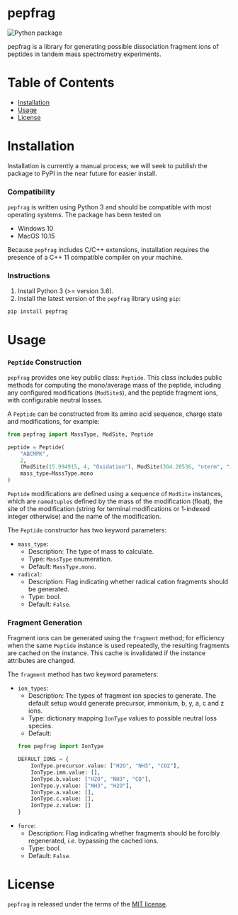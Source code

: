 # pepfrag

![Python package](https://github.com/ikcgroup/pepfrag/workflows/Python%20package/badge.svg)

pepfrag is a library for generating possible dissociation fragment ions of peptides
in tandem mass spectrometry experiments.

# Table of Contents

- [Installation](#installation)
- [Usage](#usage)
- [License](#license)

# Installation

Installation is currently a manual process; we will seek to publish the package to
PyPI in the near future for easier install.

### Compatibility

`pepfrag` is written using Python 3 and should be compatible with most 
operating systems. The package has been tested on
- Windows 10
- MacOS 10.15

Because `pepfrag` includes C/C++ extensions, installation requires the 
presence of a C++ 11 compatible compiler on your machine.

### Instructions

1. Install Python 3 (>= version 3.6).
2. Install the latest version of the `pepfrag` library using `pip`:
```shell script
pip install pepfrag
```

# Usage

### `Peptide` Construction

`pepfrag` provides one key public class: `Peptide`. This class includes public methods
for computing the mono/average mass of the peptide, including any configured modifications
(`ModSite`s), and the peptide fragment ions, with configurable neutral losses.

A `Peptide` can be constructed from its amino acid sequence, charge state and modifications,
for example:
```python
from pepfrag import MassType, ModSite, Peptide

peptide = Peptide(
    "ABCMPK", 
    2, 
    (ModSite(15.994915, 4, "Oxidation"), ModSite(304.20536, "nterm", "iTRAQ8plex")),
    mass_type=MassType.mono
)
```

`Peptide` modifications are defined using a sequence of `ModSite` instances, which
are `namedtuples` defined by the mass of the modification (float), the site of the
modification (string for terminal modifications or 1-indexed integer otherwise) and
the name of the modification.

The `Peptide` constructor has two keyword parameters:
- `mass_type`:
    - Description: The type of mass to calculate.
    - Type: `MassType` enumeration.
    - Default: `MassType.mono`.
- `radical`:
    - Description: Flag indicating whether radical cation fragments should be 
    generated.
    - Type: bool.
    - Default: `False`.
    
### Fragment Generation
    
Fragment ions can be generated using the `fragment` method; for efficiency when the
same `Peptide` instance is used repeatedly, the resulting fragments are cached on the
instance. This cache is invalidated if the instance attributes are changed.

The `fragment` method has two keyword parameters:
- `ion_types`:
    - Description: The types of fragment ion species to generate. The default
    setup would generate precursor, immonium, b, y, a, c and z ions.
    - Type: dictionary mapping `IonType` values to possible neutral loss species.
    - Default: 
    ```python
  from pepfrag import IonType

  DEFAULT_IONS = {
        IonType.precursor.value: ["H2O", "NH3", "CO2"],
        IonType.imm.value: [],
        IonType.b.value: ["H2O", "NH3", "CO"],
        IonType.y.value: ["NH3", "H2O"],
        IonType.a.value: [],
        IonType.c.value: [],
        IonType.z.value: []
  }
    ```
- `force`:
    - Description: Flag indicating whether fragments should be forcibly regenerated,
    *i.e.* bypassing the cached ions.
    - Type: bool.
    - Default: `False`.

# License

`pepfrag` is released under the terms of the [MIT license](https://github.com/ikcgroup/pepfrag/blob/master/LICENSE).